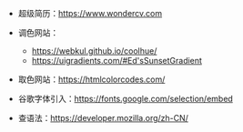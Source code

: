 - 超级简历：https://www.wondercv.com
- 调色网站：

  - https://webkul.github.io/coolhue/
  - https://uigradients.com/#Ed'sSunsetGradient

- 取色网站：https://htmlcolorcodes.com/

- 谷歌字体引入：https://fonts.google.com/selection/embed

- 查语法：https://developer.mozilla.org/zh-CN/
